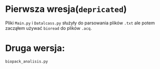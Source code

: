 # Pierwsza wresja(`depricated`)
Pliki `Main.py` i `Datalcass.py` służyły do parsowania plików `.txt` ale potem zacząłem używać `bioread` do plików `.acq`.

# Druga wersja:
`biopack_analisis.py`
